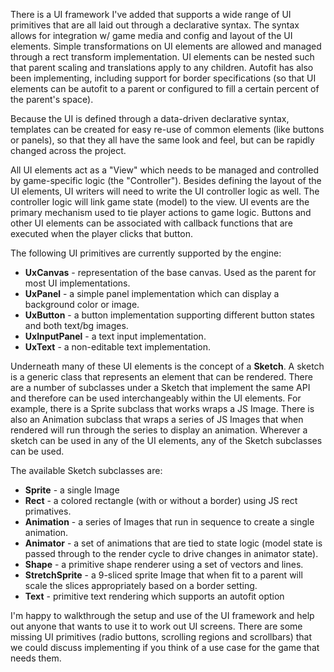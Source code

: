 There is a UI framework I've added that supports a wide range of UI primitives that are all laid out through a declarative syntax.  The syntax allows for integration w/ game media and config and layout of the UI elements.  Simple transformations on UI elements are allowed and managed through a rect transform implementation.  UI elements can be nested such that parent scaling and translations apply to any children.  Autofit has also been implementing, including support for border specifications (so that UI elements can be autofit to a parent or configured to fill a certain percent of the parent's space).

Because the UI is defined through a data-driven declarative syntax, templates can be created for easy re-use of common elements (like buttons or panels), so that they all have the same look and feel, but can be rapidly changed across the project.

All UI elements act as a "View" which needs to be managed and controlled by game-specific logic (the "Controller").  Besides defining the layout of the UI elements, UI writers will need to write the UI controller logic as well.  The controller logic will link game state (model) to the view.  UI events are the primary mechanism used to tie player actions to game logic.  Buttons and other UI elements can be associated with callback functions that are executed when the player clicks that button.

The following UI primitives are currently supported by the engine:

- **UxCanvas** - representation of the base canvas.  Used as the parent for most UI implementations.
- **UxPanel** - a simple panel implementation which can display a background color or image.
- **UxButton** - a button implementation supporting different button states and both text/bg images.
- **UxInputPanel** - a text input implementation.
- **UxText** - a non-editable text implementation.

Underneath many of these UI elements is the concept of a **Sketch**.  A sketch is a generic class that represents an element that can be rendered.  There are a number of subclasses under a Sketch that implement the same API and therefore can be used interchangeably within the UI elements.  For example, there is a Sprite subclass that works wraps a JS Image.  There is also an Animation subclass that wraps a series of JS Images that when rendered will run through the series to display an animation.  Wherever a sketch can be used in any of the UI elements, any of the Sketch subclasses can be used.

The available Sketch subclasses are:

- **Sprite** - a single Image
- **Rect** - a colored rectangle (with or without a border) using JS rect primatives.
- **Animation** - a series of Images that run in sequence to create a single animation.
- **Animator** - a set of animations that are tied to state logic (model state is passed through to the render cycle to drive changes in animator state).
- **Shape** - a primitive shape renderer using a set of vectors and lines.
- **StretchSprite** - a 9-sliced sprite Image that when fit to a parent will scale the slices appropriately based on a border setting.
- **Text** - primitive text rendering which supports an autofit option

I'm happy to walkthrough the setup and use of the UI framework and help out anyone that wants to use it to work out UI screens.  There are some missing UI primitives (radio buttons, scrolling regions and scrollbars) that we could discuss implementing if you think of a use case for the game that needs them.


